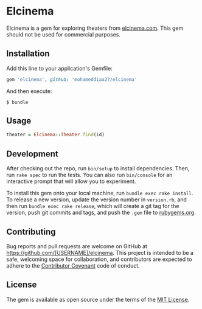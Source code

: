 # Elcinema

Elcinema is a gem for exploring theaters from [elcinema.com](http://elcinema.com). This gem should not be used for commercial purposes.

## Installation

Add this line to your application's Gemfile:

```ruby
gem 'elcinema', github: 'mohameddiaa27/elcinema'
```

And then execute:

    $ bundle


## Usage
```ruby
theater = Elcinema::Theater.find(id)
```

## Development

After checking out the repo, run `bin/setup` to install dependencies. Then, run `rake spec` to run the tests. You can also run `bin/console` for an interactive prompt that will allow you to experiment.

To install this gem onto your local machine, run `bundle exec rake install`. To release a new version, update the version number in `version.rb`, and then run `bundle exec rake release`, which will create a git tag for the version, push git commits and tags, and push the `.gem` file to [rubygems.org](https://rubygems.org).

## Contributing

Bug reports and pull requests are welcome on GitHub at https://github.com/[USERNAME]/elcinema. This project is intended to be a safe, welcoming space for collaboration, and contributors are expected to adhere to the [Contributor Covenant](http://contributor-covenant.org) code of conduct.


## License

The gem is available as open source under the terms of the [MIT License](http://opensource.org/licenses/MIT).

